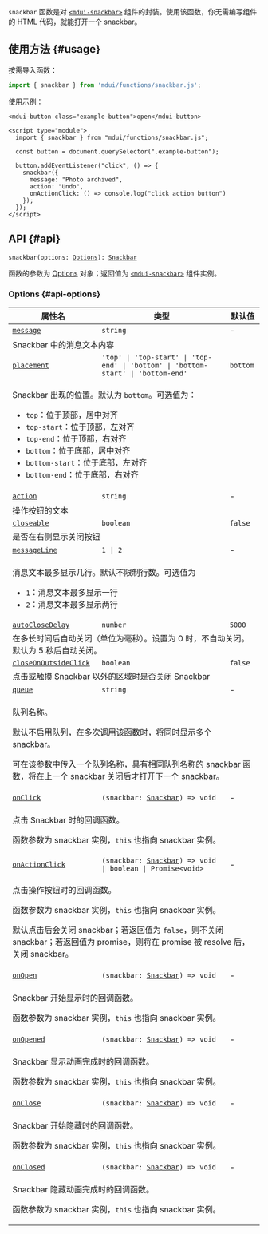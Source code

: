 `snackbar` 函数是对 [`<mdui-snackbar>`](/zh-cn/docs/2/components/snackbar) 组件的封装。使用该函数，你无需编写组件的 HTML 代码，就能打开一个 snackbar。

## 使用方法 {#usage}

按需导入函数：

```js
import { snackbar } from 'mdui/functions/snackbar.js';
```

使用示例：

```html,example
<mdui-button class="example-button">open</mdui-button>

<script type="module">
  import { snackbar } from "mdui/functions/snackbar.js";

  const button = document.querySelector(".example-button");

  button.addEventListener("click", () => {
    snackbar({
      message: "Photo archived",
      action: "Undo",
      onActionClick: () => console.log("click action button")
    });
  });
</script>
```

## API {#api}

<pre><code class="nohighlight">snackbar(options: <a href="#api-options">Options</a>): <a href="/zh-cn/docs/2/components/snackbar">Snackbar</a></code></pre>

函数的参数为 [Options](#api-options) 对象；返回值为 [`<mdui-snackbar>`](/zh-cn/docs/2/components/snackbar) 组件实例。

### Options {#api-options}

<table>
  <thead>
    <tr>
      <th>属性名</th>
      <th>类型</th>
      <th>默认值</th>
    </tr>
  </thead>
  <tbody>
    <tr id="options-message">
      <td><a href="#options-message"><code>message</code></a></td>
      <td><code>string</code></td>
      <td>-</td>
    </tr>
    <tr>
      <td colspan="3">Snackbar 中的消息文本内容</td>
    </tr>
    <tr id="options-placement">
      <td><a href="#options-placement"><code>placement</code></a></td>
      <td><code>'top' | 'top-start' | 'top-end' | 'bottom' | 'bottom-start' | 'bottom-end'</code></td>
      <td><code>bottom</code></td>
    </tr>
    <tr>
      <td colspan="3">
        <p>Snackbar 出现的位置。默认为 <code>bottom</code>。可选值为：</p>
        <ul>
          <li><code>top</code>：位于顶部，居中对齐</li>
          <li><code>top-start</code>：位于顶部，左对齐</li>
          <li><code>top-end</code>：位于顶部，右对齐</li>
          <li><code>bottom</code>：位于底部，居中对齐</li>
          <li><code>bottom-start</code>：位于底部，左对齐</li>
          <li><code>bottom-end</code>：位于底部，右对齐</li>
        </ul>
      </td>
    </tr>
    <tr id="options-action">
      <td><a href="#options-action"><code>action</code></a></td>
      <td><code>string</code></td>
      <td>-</td>
    </tr>
    <tr>
      <td colspan="3">操作按钮的文本</td>
    </tr>
    <tr id="options-closeable">
      <td><a href="#options-closeable"><code>closeable</code></a></td>
      <td><code>boolean</code></td>
      <td><code>false</code></td>
    </tr>
    <tr>
      <td colspan="3">是否在右侧显示关闭按钮</td>
    </tr>
    <tr id="options-messageLine">
      <td><a href="#options-messageLine"><code>messageLine</code></a></td>
      <td><code>1 | 2</code></td>
      <td>-</td>
    </tr>
    <tr>
      <td colspan="3">
        <p>消息文本最多显示几行。默认不限制行数。可选值为</p>
        <ul>
          <li><code>1</code>：消息文本最多显示一行</li>
          <li><code>2</code>：消息文本最多显示两行</li>
        </ul>
      </td>
    </tr>
    <tr id="options-autoCloseDelay">
      <td><a href="#options-autoCloseDelay"><code>autoCloseDelay</code></a></td>
      <td><code>number</code></td>
      <td><code>5000</code></td>
    </tr>
    <tr>
      <td colspan="3">在多长时间后自动关闭（单位为毫秒）。设置为 0 时，不自动关闭。默认为 5 秒后自动关闭。</td>
    </tr>
    <tr id="options-closeOnOutsideClick">
      <td><a href="#options-closeOnOutsideClick"><code>closeOnOutsideClick</code></a></td>
      <td><code>boolean</code></td>
      <td><code>false</code></td>
    </tr>
    <tr>
      <td colspan="3">点击或触摸 Snackbar 以外的区域时是否关闭 Snackbar</td>
    </tr>
    <tr id="options-queue">
      <td><a href="#options-queue"><code>queue</code></a></td>
      <td><code>string</code></td>
      <td>-</td>
    </tr>
    <tr>
      <td colspan="3">
        <p>队列名称。</p>
        <p>默认不启用队列，在多次调用该函数时，将同时显示多个 snackbar。</p>
        <p>可在该参数中传入一个队列名称，具有相同队列名称的 snackbar 函数，将在上一个 snackbar 关闭后才打开下一个 snackbar。</p>
      </td>
    </tr>
    <tr id="options-onClick">
      <td><a href="#options-onClick"><code>onClick</code></a></td>
      <td><code>(snackbar: <a href="/zh-cn/docs/2/components/snackbar">Snackbar</a>) => void</code></td>
      <td>-</td>
    </tr>
    <tr>
      <td colspan="3">
        <p>点击 Snackbar 时的回调函数。</p>
        <p>函数参数为 snackbar 实例，<code>this</code> 也指向 snackbar 实例。</p>
      </td>
    </tr>
    <tr id="options-onActionClick">
      <td><a href="#options-onActionClick"><code>onActionClick</code></a></td>
      <td><code>(snackbar: <a href="/zh-cn/docs/2/components/snackbar">Snackbar</a>) => void | boolean | Promise&lt;void&gt;</code></td>
      <td>-</td>
    </tr>
    <tr>
      <td colspan="3">
        <p>点击操作按钮时的回调函数。</p>
        <p>函数参数为 snackbar 实例，<code>this</code> 也指向 snackbar 实例。</p>
        <p>默认点击后会关闭 snackbar；若返回值为 <code>false</code>，则不关闭 snackbar；若返回值为 promise，则将在 promise 被 resolve 后，关闭 snackbar。</p>
      </td>
    </tr>
    <tr id="options-onOpen">
      <td><a href="#options-onOpen"><code>onOpen</code></a></td>
      <td><code>(snackbar: <a href="/zh-cn/docs/2/components/snackbar">Snackbar</a>) => void</code></td>
      <td>-</td>
    </tr>
    <tr>
      <td colspan="3">
        <p>Snackbar 开始显示时的回调函数。</p>
        <p>函数参数为 snackbar 实例，<code>this</code> 也指向 snackbar 实例。</p>
      </td>
    </tr>
    <tr id="options-onOpened">
      <td><a href="#options-onOpened"><code>onOpened</code></a></td>
      <td><code>(snackbar: <a href="/zh-cn/docs/2/components/snackbar">Snackbar</a>) => void</code></td>
      <td>-</td>
    </tr>
    <tr>
      <td colspan="3">
        <p>Snackbar 显示动画完成时的回调函数。</p>
        <p>函数参数为 snackbar 实例，<code>this</code> 也指向 snackbar 实例。</p>
      </td>
    </tr>
    <tr id="options-onClose">
      <td><a href="options-onClose"><code>onClose</code></a></td>
      <td><code>(snackbar: <a href="/zh-cn/docs/2/components/snackbar">Snackbar</a>) => void</code></td>
      <td>-</td>
    </tr>
    <tr>
      <td colspan="3">
        <p>Snackbar 开始隐藏时的回调函数。</p>
        <p>函数参数为 snackbar 实例，<code>this</code> 也指向 snackbar 实例。</p>
      </td>
    </tr>
    <tr id="options-onClosed">
      <td><a href="#options-onClosed"><code>onClosed</code></a></td>
      <td><code>(snackbar: <a href="/zh-cn/docs/2/components/snackbar">Snackbar</a>) => void</code></td>
      <td>-</td>
    </tr>
    <tr>
      <td colspan="3">
        <p>Snackbar 隐藏动画完成时的回调函数。</p>
        <p>函数参数为 snackbar 实例，<code>this</code> 也指向 snackbar 实例。</p>
      </td>
    </tr>
  </tbody>
</table>
